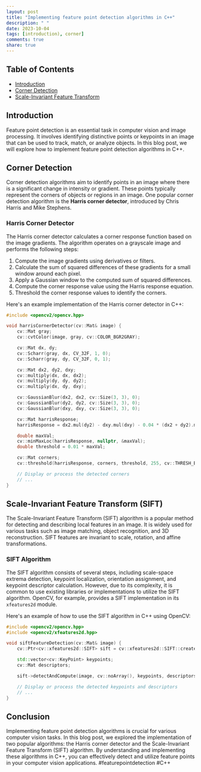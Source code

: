 ```yaml
---
layout: post
title: "Implementing feature point detection algorithms in C++"
description: " "
date: 2023-10-04
tags: [introduction), corner]
comments: true
share: true
---
```


## Table of Contents

- [Introduction](#introduction)
- [Corner Detection](#corner-detection)
- [Scale-Invariant Feature Transform](#scale-invariant-feature-transform)

## Introduction

Feature point detection is an essential task in computer vision and image processing. It involves identifying distinctive points or keypoints in an image that can be used to track, match, or analyze objects. In this blog post, we will explore how to implement feature point detection algorithms in C++.

## Corner Detection

Corner detection algorithms aim to identify points in an image where there is a significant change in intensity or gradient. These points typically represent the corners of objects or regions in an image. One popular corner detection algorithm is the **Harris corner detector**, introduced by Chris Harris and Mike Stephens.

### Harris Corner Detector

The Harris corner detector calculates a corner response function based on the image gradients. The algorithm operates on a grayscale image and performs the following steps:

1. Compute the image gradients using derivatives or filters.
2. Calculate the sum of squared differences of these gradients for a small window around each pixel.
3. Apply a Gaussian window to the computed sum of squared differences.
4. Compute the corner response value using the Harris response equation.
5. Threshold the corner response values to identify the corners.

Here's an example implementation of the Harris corner detector in C++:

```cpp
#include <opencv2/opencv.hpp>

void harrisCornerDetector(cv::Mat& image) {
    cv::Mat gray;
    cv::cvtColor(image, gray, cv::COLOR_BGR2GRAY);

    cv::Mat dx, dy;
    cv::Scharr(gray, dx, CV_32F, 1, 0);
    cv::Scharr(gray, dy, CV_32F, 0, 1);

    cv::Mat dx2, dy2, dxy;
    cv::multiply(dx, dx, dx2);
    cv::multiply(dy, dy, dy2);
    cv::multiply(dx, dy, dxy);

    cv::GaussianBlur(dx2, dx2, cv::Size(3, 3), 0);
    cv::GaussianBlur(dy2, dy2, cv::Size(3, 3), 0);
    cv::GaussianBlur(dxy, dxy, cv::Size(3, 3), 0);

    cv::Mat harrisResponse;
    harrisResponse = dx2.mul(dy2) - dxy.mul(dxy) - 0.04 * (dx2 + dy2).mul(dx2 + dy2);

    double maxVal;
    cv::minMaxLoc(harrisResponse, nullptr, &maxVal);
    double threshold = 0.01 * maxVal;

    cv::Mat corners;
    cv::threshold(harrisResponse, corners, threshold, 255, cv::THRESH_BINARY);

    // Display or process the detected corners
    // ...
}
```

## Scale-Invariant Feature Transform (SIFT)

The Scale-Invariant Feature Transform (SIFT) algorithm is a popular method for detecting and describing local features in an image. It is widely used for various tasks such as image matching, object recognition, and 3D reconstruction. SIFT features are invariant to scale, rotation, and affine transformations.

### SIFT Algorithm

The SIFT algorithm consists of several steps, including scale-space extrema detection, keypoint localization, orientation assignment, and keypoint descriptor calculation. However, due to its complexity, it is common to use existing libraries or implementations to utilize the SIFT algorithm. OpenCV, for example, provides a SIFT implementation in its `xfeatures2d` module.

Here's an example of how to use the SIFT algorithm in C++ using OpenCV:

```cpp
#include <opencv2/opencv.hpp>
#include <opencv2/xfeatures2d.hpp>

void siftFeatureDetection(cv::Mat& image) {
    cv::Ptr<cv::xfeatures2d::SIFT> sift = cv::xfeatures2d::SIFT::create();

    std::vector<cv::KeyPoint> keypoints;
    cv::Mat descriptors;

    sift->detectAndCompute(image, cv::noArray(), keypoints, descriptors);

    // Display or process the detected keypoints and descriptors
    // ...
}
```

## Conclusion

Implementing feature point detection algorithms is crucial for various computer vision tasks. In this blog post, we explored the implementation of two popular algorithms: the Harris corner detector and the Scale-Invariant Feature Transform (SIFT) algorithm. By understanding and implementing these algorithms in C++, you can effectively detect and utilize feature points in your computer vision applications. #featurepointdetection #C++